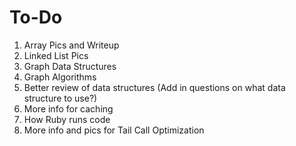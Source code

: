 # To-Do

1. Array Pics and Writeup
2. Linked List Pics
3. Graph Data Structures
4. Graph Algorithms
5. Better review of data structures (Add in questions on what data structure to use?)
6. More info for caching
8. How Ruby runs code
9. More info and pics for Tail Call Optimization
